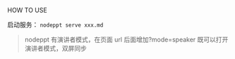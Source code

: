 HOW TO USE

启动服务： `nodeppt serve xxx.md`

> nodeppt 有演讲者模式，在页面 url 后面增加?mode=speaker 既可以打开演讲者模式，双屏同步
